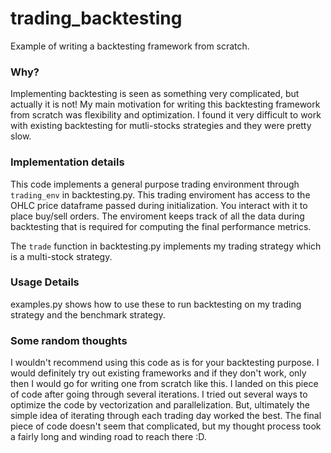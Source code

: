 # trading_backtesting
Example of writing a backtesting framework from scratch.

### Why?
Implementing backtesting is seen as something very complicated, but actually it is not! 
My main motivation for writing this backtesting framework from scratch was flexibility and optimization. 
I found it very difficult to work with existing backtesting for mutli-stocks strategies and they 
were pretty slow. 

### Implementation details
This code implements a general purpose trading environment through `trading_env` in backtesting.py.
This trading enviroment has access to the OHLC price dataframe passed during initialization. You interact with it 
to place buy/sell orders. The enviroment keeps track of all the data during backtesting that is required for computing
the final performance metrics.

The `trade` function in backtesting.py implements my trading strategy which is a multi-stock strategy.

### Usage Details
examples.py shows how to use these to run backtesting on my trading strategy and the benchmark strategy.

### Some random thoughts
I wouldn't recommend using this code as is for your backtesting purpose. I would definitely try out existing
frameworks and if they don't work, only then I would go for writing one from scratch like this. I landed on this piece of
code after going through several iterations. I tried out several ways to optimize the code by vectorization and
parallelization. But, ultimately the simple idea of iterating through each trading day worked the best. The final
piece of code doesn't seem that complicated, but my thought process took a fairly long and winding road to reach there :D.
